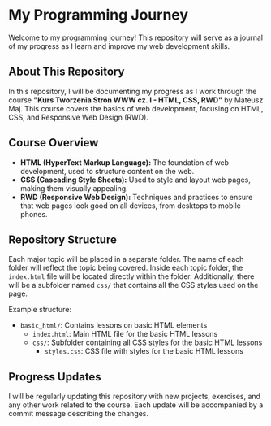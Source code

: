 # My Programming Journey

Welcome to my programming journey! This repository will serve as a journal of my progress as I learn and improve my web development skills.

## About This Repository

In this repository, I will be documenting my progress as I work through the course **"Kurs Tworzenia Stron WWW cz. I - HTML, CSS, RWD"** by Mateusz Maj. This course covers the basics of web development, focusing on HTML, CSS, and Responsive Web Design (RWD).

## Course Overview

- **HTML (HyperText Markup Language):** The foundation of web development, used to structure content on the web.
- **CSS (Cascading Style Sheets):** Used to style and layout web pages, making them visually appealing.
- **RWD (Responsive Web Design):** Techniques and practices to ensure that web pages look good on all devices, from desktops to mobile phones.

## Repository Structure

Each major topic will be placed in a separate folder. The name of each folder will reflect the topic being covered. Inside each topic folder, the `index.html` file will be located directly within the folder. Additionally, there will be a subfolder named `css/` that contains all the CSS styles used on the page.

Example structure:

- `basic_html/`: Contains lessons on basic HTML elements
  - `index.html`: Main HTML file for the basic HTML lessons
  - `css/`: Subfolder containing all CSS styles for the basic HTML lessons
    - `styles.css`: CSS file with styles for the basic HTML lessons

## Progress Updates

I will be regularly updating this repository with new projects, exercises, and any other work related to the course. Each update will be accompanied by a commit message describing the changes.
